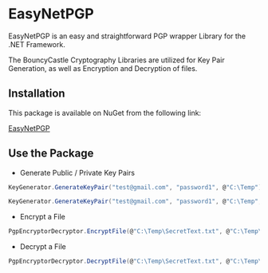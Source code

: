 ﻿# EasyNetPGP

EasyNetPGP is an easy and straightforward PGP wrapper Library for the .NET Framework.

The BouncyCastle Cryptography Libraries are utilized for Key Pair Generation, as well as Encryption and Decryption of files. 

## Installation

This package is available on NuGet from the following link:

[EasyNetPGP](https://www.nuget.org/packages/EasyNetPGP/)

## Use the Package

* Generate Public / Private Key Pairs
``` csharp
KeyGenerator.GenerateKeyPair("test@gmail.com", "password1", @"C:\Temp");

KeyGenerator.GenerateKeyPair("test@gmail.com", "password1", @"C:\Temp", "private.asc", "public.asc");
```

* Encrypt a File
``` csharp
PgpEncryptorDecryptor.EncryptFile(@"C:\Temp\SecretText.txt", @"C:\Temp\PlainText.txt", @"C:\Temp\public.asc");
```

* Decrypt a File
``` csharp
PgpEncryptorDecryptor.DecryptFile(@"C:\Temp\SecretText.txt", @"C:\Temp\public.asc", "password1", @"C:\Temp\PlainText.txt");
``` 
